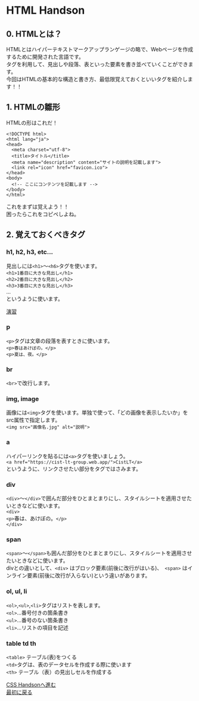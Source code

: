 # HTML Handson
## 0. HTMLとは？
HTMLとはハイパーテキストマークアップランゲージの略で、Webページを作成するために開発された言語です。  
タグを利用して、見出しや段落、表といった要素を書き並べていくことができます。  
今回はHTMLの基本的な構造と書き方、最低限覚えておくといいタグを紹介します！！

## 1. HTMLの雛形
HTMLの形はこれだ！

```
<!DOCTYPE html>
<html lang="ja">
<head>
  <meta charset="utf-8">
  <title>タイトル</title>
  <meta name="description" content="サイトの説明を記載します">
  <link rel="icon" href="favicon.ico">
</head>
<body>
  <!-- ここにコンテンツを記載します -->
</body>
</html>
```

これをまずは覚えよう！！  
困ったらこれをコピペしよね。  

## 2. 覚えておくべきタグ  
  
### h1, h2, h3, etc...  
見出しには`<h1>`〜`<h6>`タグを使います。  
`<h1>1番目に大きな見出し</h1>`  
`<h2>2番目に大きな見出し</h2>`  
`<h3>3番目に大きな見出し</h3>`  
...   
というように使います。  

[演習](https://www.w3schools.com/html/exercise.asp?filename=exercise_html_headings1)
  
### p  
`<p>`タグは文章の段落を表すときに使います。  
`<p>春はあけぼの。</p>`  
`<p>夏は、夜。</p>`  
  
### br
`<br>`で改行します。  
  
### img, image
画像には`<img>`タグを使います。単独で使って、「どの画像を表示したいか」をsrc属性で指定します。  
`<img src="画像名.jpg" alt="説明">`  
  
### a
ハイパーリンクを貼るには`<a>`タグを使いましょう。  
`<a href="https://cist-lt-group.web.app/">CistLT</a>`  
というように、リンクさせたい部分をタグではさみます。  

### div  
`<div>`〜`</div>`で囲んだ部分をひとまとまりにし、スタイルシートを適用させたいときなどに使います。  
`<div>`  
 `<p>`春は、あけぼの。`</p>`  
`</div>`  
 
### span
`<span>`〜`</span>`も囲んだ部分をひとまとまりにし、スタイルシートを適用させたいときなどに使います。  
divとの違いとして、`<div>` はブロック要素(前後に改行がはいる)、` <span>`  はインライン要素(前後に改行が入らない)という違いがあります。  

### ol, ul, li
`<ol>`,`<ul>`,`<li>`タグはリストを表します。  
`<ol>`…番号付きの箇条書き  
`<ul>`…番号のない箇条書き  
`<li>`…リストの項目を記述  
    
### table td th
`<table>` テーブル(表)をつくる  
`<td>`タグは、表のデータセルを作成する際に使います  
`<th>` テーブル（表）の見出しセルを作成する  



[CSS Handsonへ進む](https://github.com/CIST-LT-CLUB/HTML_CSS_JavaScript_Handson/blob/master/CSS/css1.md)  
[最初に戻る](https://github.com/CIST-LT-CLUB/HTML_CSS_JavaScript_Handson/blob/master/README.md)  


